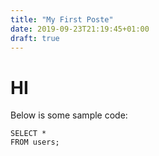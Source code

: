 ```yaml
---
title: "My First Poste"
date: 2019-09-23T21:19:45+01:00
draft: true
---
```


# HI
Below is some sample code:

``` mysql
SELECT *
FROM users;
```
